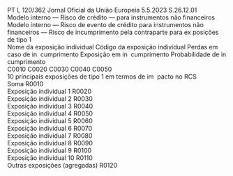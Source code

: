 PT  L 120/362 Jornal Oficial da União Europeia 5.5.2023
 S.26.12.01  
Modelo interno — Risco de crédito — para instrumentos não financeiros  
Modelo interno — Risco de evento de crédito para instrumentos não financeiros — Risco de incumprimento pela contraparte para ex posições de tipo 1  
Nome da exposição 
individual  Código da exposição 
individual  Perdas em caso de in ­
cumprimento  Exposição em in ­
cumprimento  Probabilidade de in ­
cumprimento  
C0010  C0020  C0030  C0040  C0050  
10 principais exposições de tipo 1 em termos de im ­
pacto no RCS  
Soma  R0010  
Exposição individual 1  R0020  
Exposição individual 2  R0030  
Exposição individual 3  R0040  
Exposição individual 4  R0050  
Exposição individual 5  R0060  
Exposição individual 6  R0070  
Exposição individual 7  R0080  
Exposição individual 8  R0090  
Exposição individual 9  R0100  
Exposição individual 10  R0110  
Outras exposições (agregadas)  R0120